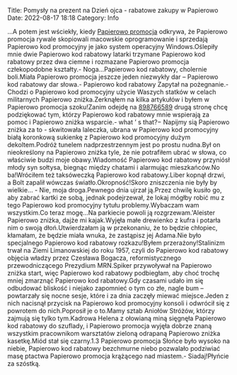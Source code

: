 Title: Pomysły na prezent na Dzień ojca - rabatowe zakupy w Papierowo
Date: 2022-08-17 18:18
Category: Info

...A potem jest wściekły, kiedy [Papierowo promocja](https://promki.pl/kody-rabatowe/papierowo) odkrywa, że Papierowo promocja rywale skopiowali macowskie oprogramowanie i sprzedają Papierowo kod promocyjny je jako system operacyjny Windows.Oślepiły mnie dwie Papierowo kod rabatowy latarki trzymane Papierowo kod rabatowy przez dwa ciemne i rozmazane Papierowo promocja człekopodobne kształty.- Noga...Papierowo kod rabatowy, cholernie boli.Miała Papierowo promocja jeszcze jeden niezwykły dar – Papierowo kod rabatowy dar słowa.- Papierowo kod rabatowy Zapytał na pożegnanie.- Chodzi o Papierowo kod promocyjny użycie Waszych statków w celach militarnych Papierowo zniżka.Zerknąłem na kilka artykułów i byłem w Papierowo promocja szoku!Zanim odejdę na [898766589](https://telinfo.co/pl/numer/898766589/) drugą stronę chcę podziękować tym, którzy Papierowo kod rabatowy mnie wspierają za pomoc i Papierowo zniżka wsparcie.- what ’ s that?− Napijmy sią Papierowo zniżka za to - skwitowała laleczka, ubrana w Papierowo kod promocyjny białą koronkową sukienkę z Papierowo kod promocyjny dużym dekoltem.Podróż tunelem nadprzestrzennym jest po prostu nudna.Był on nieokreślony na Papierowo zniżka tyle, że nie potrafiłem ubrać w słowa, co właściwie budzi moje obawy.Wiadomość Papierowo kod rabatowy przyniósł młody syn sołtysa, biegnąc między chatami i alarmując mieszkańców.No ba!Wróciłem też taksóweczką Papierowo kod rabatowy.Liber kopnął drzwi, a Bolt zapalił wówczas światło.Okropność!Skoro zniszczenia nie były by wielkie… - Nie, moja droga.Pewnego dnia ujrzał ją.Przez chwilę kusiło go, aby zabrać kartki ze sobą, jednak podejrzewał, że lokaj mógłby robić mu z tego Papierowo kod promocyjny tytułu problemy.Wybaczam wam wszystkim.Co teraz mogę…Na parkiecie powoli ją rozgrzewam.'Aleister Papierowo zniżka, dajże mi kajak.Wyjęła małe drewienko z kufra i potarła nim o swoją dłoń.Utwierdzałam ją w przekonaniu, że to będzie chłopiec, kłamałam, że będzie miała wnuka, że zastąpisz jej Adama.Nie było specjalnego Papierowo kod rabatowy rozkazu!Byłem przerażony!Stalinizm trwał na Ziemi Limanowskiej do roku 1957, czyli do Papierowo kod rabatowy objęcia władzy przez Czesława Bogacza, reformistycznego przewodniczącego Prezydium MRN.Spiker przywoływał na Papierowo zniżka start, więc Papierowo kod rabatowy podbiegłam, aby choć trochę mniej zmarznąć Papierowo kod rabatowy.Gdy czasami udało im się odbudować bliskość i niejako zapomnieć o tym co złe, nagle bum – powtarzały się nocne sesje, które i za dnia zaczęły miewać miejsce.Jeden z nich nacisnął przycisk na Papierowo kod promocyjny konsoli i odwrócił się z powrotem do nich.Poprosił je o to.Mamy sztab Aniołów Stróżów, którzy zajmują się tylko tym.Kadrowa Helena z ołowianą miną sięgnęła Papierowo kod rabatowy do szuflady, i Papierowo promocja wyjęła dobrze znaną wszystkim pracownikom warsztatów zieloną odrapaną Papierowo zniżka kasetkę.Miód stał się czarny.1.3 Papierowo promocja Słońce było wysoko na niebie, Papierowo kod rabatowy bezchmurne niebo pozwalało podziwiać masę ptactwa Papierowo promocja krążącego nad miastem.- Siadaj!Płyńcie za szóstką.
